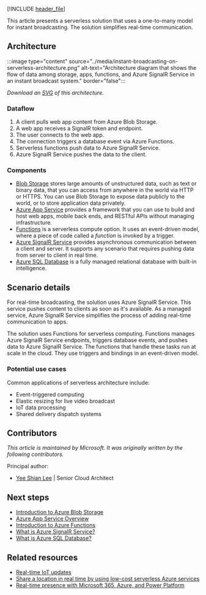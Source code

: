 [!INCLUDE [header_file](../../../includes/sol-idea-header.md)]

This article presents a serverless solution that uses a one-to-many model for instant broadcasting. The solution simplifies real-time communication.

## Architecture

:::image type="content" source="../media/instant-broadcasting-on-serverless-architecture.png" alt-text="Architecture diagram that shows the flow of data among storage, apps, functions, and Azure SignalR Service in an instant broadcast system." border="false":::

*Download an [SVG](../media/instant-broadcasting-on-serverless-architecture.svg) of this architecture.*

### Dataflow

1. A client pulls web app content from Azure Blob Storage.
1. A web app receives a SignalR token and endpoint.
1. The user connects to the web app.
1. The connection triggers a database event via Azure Functions.
1. Serverless functions push data to Azure SignalR Service.
1. Azure SignalR Service pushes the data to the client.

### Components

- [Blob Storage](https://azure.microsoft.com/services/storage/blobs) stores large amounts of unstructured data, such as text or binary data, that you can access from anywhere in the world via HTTP or HTTPS. You can use Blob Storage to expose data publicly to the world, or to store application data privately.
- [Azure App Service](https://azure.microsoft.com/services/app-service) provides a framework that you can use to build and host web apps, mobile back ends, and RESTful APIs without managing infrastructure.
- [Functions](https://azure.microsoft.com/services/functions) is a serverless compute option. It uses an event-driven model, where a piece of code called a *function* is invoked by a trigger.
- [Azure SignalR Service](https://azure.microsoft.com/services/signalr-service) provides asynchronous communication between a client and server. It supports any scenario that requires pushing data from server to client in real time.
- [Azure SQL Database](https://azure.microsoft.com/services/sql-database) is a fully managed relational database with built-in intelligence.

## Scenario details

For real-time broadcasting, the solution uses Azure SignalR Service. This service pushes content to clients as soon as it's available. As a managed service, Azure SignalR Service simplifies the process of adding real-time communication to apps.

The solution uses Functions for serverless computing. Functions manages Azure SignalR Service endpoints, triggers database events, and pushes data to Azure SignalR Service. The functions that handle these tasks run at scale in the cloud. They use triggers and bindings in an event-driven model.

### Potential use cases

Common applications of serverless architecture include:

- Event-triggered computing
- Elastic resizing for live video broadcast
- IoT data processing
- Shared delivery dispatch systems

## Contributors

*This article is maintained by Microsoft. It was originally written by the following contributors.*

Principal author:

- [Yee Shian Lee](https://www.linkedin.com/in/yeeshian) | Senior Cloud Architect

## Next steps

- [Introduction to Azure Blob Storage](/azure/storage/blobs/storage-blobs-introduction)
- [Azure App Service Overview](/azure/app-service/app-service-web-overview)
- [Introduction to Azure Functions](/azure/azure-functions/functions-overview)
- [What is Azure SignalR Service?](/azure/azure-signalr/signalr-overview)
- [What is Azure SQL Database?](/azure/azure-sql/database/sql-database-paas-overview)

## Related resources

- [Real-time IoT updates](../../example-scenario/iot/real-time-iot-updates-cloud-apps.yml)
- [Share a location in real time by using low-cost serverless Azure services](../../example-scenario/signalr/index.yml)
- [Real-time presence with Microsoft 365, Azure, and Power Platform](./presence-microsoft-365-power-platform.yml)